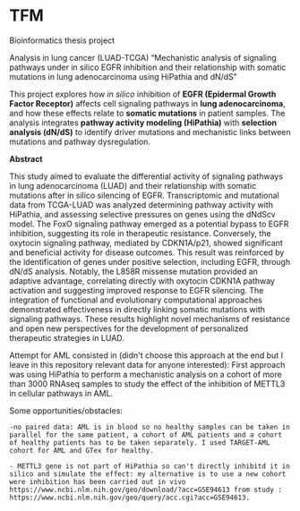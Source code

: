 # TFM
Bioinformatics thesis project

Analysis in lung cancer (LUAD-TCGA)
“Mechanistic analysis of signaling pathways under in silico EGFR inhibition and their relationship with somatic mutations in lung adenocarcinoma using HiPathia and dN/dS”

This project explores how *in silico* inhibition of **EGFR (Epidermal Growth Factor Receptor)** affects 
cell signaling pathways in **lung adenocarcinoma**, and how these effects relate to **somatic mutations** 
in patient samples. The analysis integrates **pathway activity modeling (HiPathia)** with 
**selection analysis (dN/dS)** to identify driver mutations and mechanistic links between mutations 
and pathway dysregulation.


**Abstract**

This study aimed to evaluate the differential activity of signaling pathways in lung adenocarcinoma (LUAD) and their relationship with somatic mutations after in silico silencing of EGFR. Transcriptomic and mutational data from TCGA-LUAD was analyzed determining pathway activity with HiPathia, and assessing selective pressures on genes using the dNdScv model. The FoxO signaling pathway emerged as a potential bypass to EGFR inhibition, suggesting its role in therapeutic resistance. Conversely, the oxytocin signaling pathway, mediated by CDKN1A/p21, showed significant and beneficial activity for disease outcomes. This result was reinforced by the identification of genes under positive selection, including EGFR, through dN/dS analysis. Notably, the L858R missense mutation provided an adaptive advantage, correlating directly with oxytocin CDKN1A pathway activation and suggesting improved response to EGFR silencing. The integration of functional and evolutionary computational approaches demonstrated effectiveness in directly linking somatic mutations with signaling pathways. These results highlight novel mechanisms of resistance and open new perspectives for the development of personalized therapeutic strategies in LUAD.


Attempt for AML consisted in (didn't choose this approach at the end but I leave in this repository relevant data for anyone interested):
First approach was using HiPathia to perform a mechanistic analysis on a cohort of more than 3000 RNAseq samples to study the effect of the inhibition of METTL3 in cellular pathways in AML.

Some opportunities/obstacles:

    -no paired data: AML is in blood so no healthy samples can be taken in parallel for the same patient, a cohort of AML patients and a cohort of healthy patients has to be taken separately. I used TARGET-AML cohort for AML and GTex for healthy.

    - METTL3 gene is not part of HiPathia so can't directly inhibitd it in silico and simulate the effect: my alternative is to use a new cohort were inhibition has been carried out in vivo https://www.ncbi.nlm.nih.gov/geo/download/?acc=GSE94613 from study : https://www.ncbi.nlm.nih.gov/geo/query/acc.cgi?acc=GSE94613.



